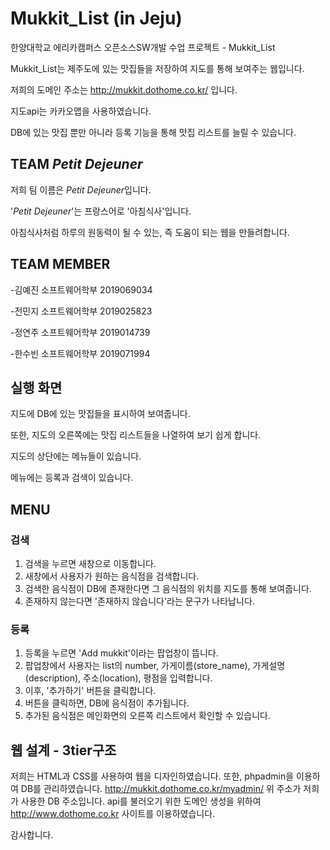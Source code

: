 # Mukkit_List (in Jeju)
한양대학교 에리카캠퍼스 오픈소스SW개발 수업 프로젝트 - Mukkit_List

Mukkit_List는 제주도에 있는 맛집들을 저장하여 지도를 통해 보여주는 웹입니다.

저희의 도메인 주소는 http://mukkit.dothome.co.kr/ 입니다.

지도api는 카카오맵을 사용하였습니다.

DB에 있는 맛집 뿐만 아니라 등록 기능을 통해 맛집 리스트를 늘릴 수 있습니다.

## TEAM *Petit Dejeuner*
저희 팀 이름은 *Petit Dejeuner*입니다. 

'*Petit Dejeuner*'는 프랑스어로 '아침식사'입니다. 

아침식사처럼 하루의 원동력이 될 수 있는, 즉 도움이 되는 웹을 만들려합니다.

## TEAM MEMBER
-김예진 소프트웨어학부 2019069034

-전민지 소프트웨어학부 2019025823

-정연주 소프트웨어학부 2019014739

-한수빈 소프트웨어학부 2019071994

## 실행 화면
지도에 DB에 있는 맛집들을 표시하여 보여줍니다. 

또한, 지도의 오른쪽에는 맛집 리스트들을 나열하여 보기 쉽게 합니다. 

지도의 상단에는 메뉴들이 있습니다. 

메뉴에는 등록과 검색이 있습니다.

## MENU
### 검색
1. 검색을 누르면 새창으로 이동합니다.
2. 새창에서 사용자가 원하는 음식점을 검색합니다. 
3. 검색한 음식점이 DB에 존재한다면 그 음식점의 위치를 지도를 통해 보여줍니다.
4. 존재하지 않는다면 '존재하지 않습니다'라는 문구가 나타납니다.

### 등록
1. 등록을 누르면 'Add mukkit'이라는 팝업창이 뜹니다.
2. 팝업창에서 사용자는 list의 number, 가게이름(store_name), 가게설명(description), 주소(location), 평점을 입력합니다.
3. 이후, '추가하기' 버튼을 클릭합니다.
4. 버튼을 클릭하면, DB에 음식점이 추가됩니다.
5. 추가된 음식점은 메인화면의 오른쪽 리스트에서 확인할 수 있습니다. 


## 웹 설계 - 3tier구조 
저희는 HTML과 CSS를 사용하여 웹을 디자인하였습니다.
또한, phpadmin을 이용하여 DB를 관리하였습니다.
http://mukkit.dothome.co.kr/myadmin/
위 주소가 저희가 사용한 DB 주소입니다.
api를 불러오기 위한 도메인 생성을 위하여 http://www.dothome.co.kr 사이트를 이용하였습니다. 

감사합니다.
